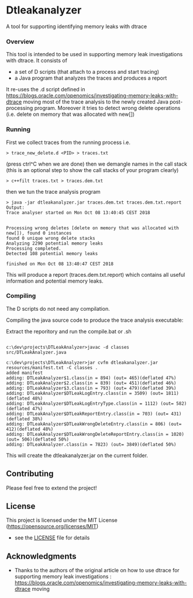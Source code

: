 # Dtleakanalyzer

A tool for supporting identifying memory leaks with dtrace 

### Overview

This tool is intended to be used in supporting memory leak investigations with dtrace. It consists of
- a set of D scripts (that attach to a process and start tracing)
- a Java program that analyzes the traces and produces a report 

It re-uses the .d script defined in https://blogs.oracle.com/openomics/investigating-memory-leaks-with-dtrace moving most of the trace analysis to the newly created Java post-processing program. Moreover it tries to detect wrong delete operations (i.e. delete on memory that was allocated with new[])

### Running

First we collect traces from the running process
i.e. 
``` 
> trace_new_delete.d <PID> > traces.txt 
``` 
(press ctrl^C when we are done) 
then we demangle names in the call stack (this is an optional step to show the call stacks of your program clearly) 
``` 
> c++filt traces.txt > traces.dem.txt 
``` 
then we tun the trace analysis program 
``` 
> java -jar dtleakanalyzer.jar traces.dem.txt traces.dem.txt.report 
Output: 
Trace analyser started on Mon Oct 08 13:40:45 CEST 2018


Processing wrong deletes [delete on memory that was allocated with new[]), found 0 instances
found 0 unique wrong delete stacks
Analyzing 2290 potential memory leaks
Processing completed.
Detected 108 potential memory leaks

finished on Mon Oct 08 13:40:47 CEST 2018
``` 
This will produce a report (traces.dem.txt.report) which contains all useful information and potential memory leaks.


### Compiling

The D scripts do not need any compilation. 

Compiling the java source code to produce the trace analysis executable:

Extract the reporitory and run the compile.bat or .sh 

```

c:\dev\projects\DTLeakAnalyzer>javac -d classes src/DTLeakAnalyzer.java

c:\dev\projects\DTLeakAnalyzer>jar cvfm dtleakanalyzer.jar resources/manifest.txt -C classes .
added manifest
adding: DTLeakAnalyzer$1.class(in = 894) (out= 465)(deflated 47%)
adding: DTLeakAnalyzer$2.class(in = 839) (out= 451)(deflated 46%)
adding: DTLeakAnalyzer$3.class(in = 793) (out= 479)(deflated 39%)
adding: DTLeakAnalyzer$DTLeakLogEntry.class(in = 3509) (out= 1811)(deflated 48%)
adding: DTLeakAnalyzer$DTLeakLogEntryType.class(in = 1112) (out= 582)(deflated 47%)
adding: DTLeakAnalyzer$DTLeakReportEntry.class(in = 703) (out= 431)(deflated 38%)
adding: DTLeakAnalyzer$DTLeakWrongDeleteEntry.class(in = 806) (out= 412)(deflated 48%)
adding: DTLeakAnalyzer$DTLeakWrongDeleteReportEntry.class(in = 1020) (out= 506)(deflated 50%)
adding: DTLeakAnalyzer.class(in = 7823) (out= 3849)(deflated 50%)

```
This will create the dtleakanalyzer.jar on the current folder. 

## Contributing

  

Please feel free to extend the project!

  

## License

  

This project is licensed under the MIT License (https://opensource.org/licenses/MIT)
- see the [LICENSE](LICENSE) file for details


  

## Acknowledgments

  

* Thanks to the authors of the original article on how to use dtrace for supporting memory leak investigations : https://blogs.oracle.com/openomics/investigating-memory-leaks-with-dtrace moving
 